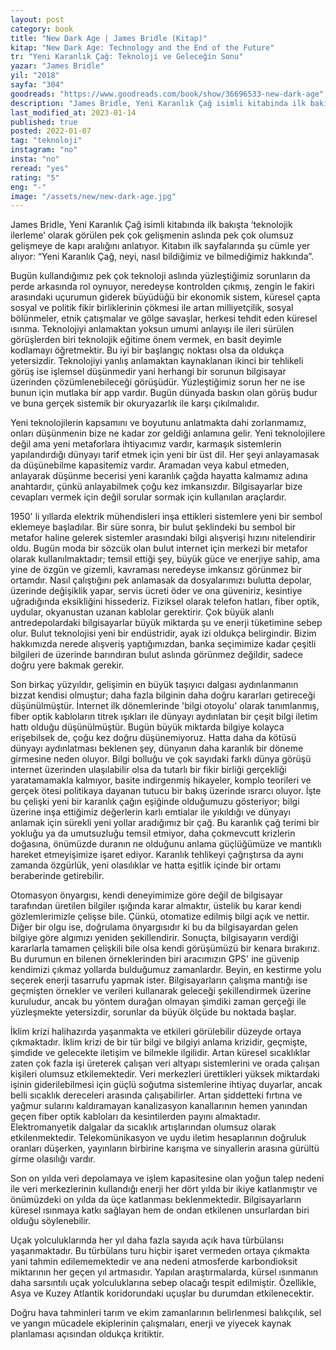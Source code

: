 ```yaml
---
layout: post
category: book
title: "New Dark Age | James Bridle (Kitap)"
kitap: "New Dark Age: Technology and the End of the Future"
tr: "Yeni Karanlık Çağ: Teknoloji ve Geleceğin Sonu"
yazar: "James Bridle"
yil: "2018"
sayfa: "304"
goodreads: "https://www.goodreads.com/book/show/36696533-new-dark-age"
description: "James Bridle, Yeni Karanlık Çağ isimli kitabinda ilk bakışta ‘teknolojik ilerleme’ olarak görülen pek çok gelişmenin aslında pek çok olumsuz gelişmeye de kapı aralığını anlatıyor. Kitabın ilk sayfalarinda şu cümle yer alıyor: 'Bu kitap, neyi, nasıl bildiğimiz ve bilmediğimiz hakkında.' "
last_modified_at: 2023-01-14
published: true
posted: 2022-01-07
tag: "teknoloji"
instagram: "no"
insta: "no"
reread: "yes"
rating: "5"
eng: "-"
image: "/assets/new/new-dark-age.jpg"
---
```


James Bridle, Yeni Karanlık Çağ isimli kitabında ilk bakışta ‘teknolojik ilerleme’ olarak görülen pek çok gelişmenin aslında pek çok olumsuz gelişmeye de kapı aralığını anlatıyor. Kitabın ilk sayfalarında şu cümle yer alıyor: “Yeni Karanlık Çağ, neyi, nasıl bildiğimiz ve bilmediğimiz hakkında”.

Bugün kullandığımız pek çok teknoloji aslında yüzleştiğimiz sorunların da perde arkasında rol oynuyor, neredeyse kontrolden çıkmış, zengin le fakiri arasındaki uçurumun giderek büyüdüğü bir ekonomik sistem, küresel çapta sosyal ve politik fikir birliklerinin çökmesi ile artan milliyetçilik, sosyal bölünmeler, etnik çatışmalar ve gölge savaşlar, herkesi tehdit eden küresel ısınma. Teknolojiyi anlamaktan yoksun umumi anlayışı ile ileri sürülen görüşlerden biri teknolojik eğitime önem vermek, en basit deyimle kodlamayı öğretmektir. Bu iyi bir başlangıç noktası olsa da oldukça yetersizdir. Teknolojiyi yanlış anlamaktan kaynaklanan ikinci bir tehlikeli görüş ise işlemsel düşünmedir yani herhangi bir sorunun bilgisayar üzerinden çözümlenebileceği görüşüdür. Yüzleştiğimiz sorun her ne ise bunun için mutlaka bir app vardır. Bugün dünyada baskın olan görüş budur ve buna gerçek sistemik bir okuryazarlık ile karşı çıkılmalıdır.

Yeni teknolojilerin kapsamını ve boyutunu anlatmakta dahi zorlanmamız, onları düşünmenin bize ne kadar zor geldiği anlamına gelir. Yeni teknolojilere değil ama yeni metaforlara ihtiyacımız vardır, karmaşık sistemlerin yapılandırdığı dünyayı tarif etmek için yeni bir üst dil. Her şeyi anlayamasak da düşünebilme kapasitemiz vardır. Aramadan veya kabul etmeden, anlayarak düşünme becerisi yeni karanlık çağda hayatta kalmamız adına anahtardır, çünkü anlayabilmek çoğu kez imkansızdır. Bilgisayarlar bize cevapları vermek için değil sorular sormak için kullanılan araçlardır.

1950' li yıllarda elektrik mühendisleri inşa ettikleri sistemlere yeni bir sembol eklemeye başladılar. Bir süre sonra, bir bulut şeklindeki bu sembol bir metafor haline gelerek sistemler arasındaki bilgi alışverişi hızını nitelendirir oldu. Bugün moda bir sözcük olan bulut internet için merkezi bir metafor olarak kullanılmaktadır; temsil ettiği şey, büyük güce ve enerjiye sahip, ama yine de özgün ve gizemli, kavraması neredeyse imkansız görünmez bir ortamdır. Nasıl çalıştığını pek anlamasak da dosyalarımızı bulutta depolar, üzerinde değişiklik yapar, servis ücreti öder ve ona güveniriz, kesintiye uğradığında eksikliğini hissederiz. Fiziksel olarak telefon hatları, fiber optik, uydular, okyanustan uzanan kablolar gerektirir. Çok büyük alanlı antredepolardaki bilgisayarlar büyük miktarda şu ve enerji tüketimine sebep olur. Bulut teknolojisi yeni bir endüstridir, ayak izi oldukça belirgindir. Bizim hakkımızda nerede alışveriş yaptığımızdan, banka seçimimize kadar çeşitli bilgileri de üzerinde barındıran bulut aslında görünmez değildir, sadece doğru yere bakmak gerekir.

Son birkaç yüzyıldır, gelişimin en büyük taşıyıcı dalgası aydınlanmanın bizzat kendisi olmuştur; daha fazla bilginin daha doğru kararları getireceği düşünülmüştür. İnternet ilk dönemlerinde 'bilgi otoyolu' olarak tanımlanmış, fiber optik kabloların titrek ışıkları ile dünyayı aydınlatan bir çeşit bilgi iletim hattı olduğu düşünülmüştür. Bugün büyük miktarda bilgiye kolayca erişebilsek de, çoğu kez doğru düşünemiyoruz. Hatta daha da kötüsü dünyayı aydınlatması beklenen şey, dünyanın daha karanlık bir döneme girmesine neden oluyor. Bilgi bolluğu ve çok sayıdaki farklı dünya görüşü internet üzerinden ulaşılabilir olsa da tutarlı bir fikir birliği gerçekliği yaratamamakla kalmıyor, basite indirgenmiş hikayeler, komplo teorileri ve gerçek ötesi politikaya dayanan tutucu bir bakış üzerinde ısrarcı oluyor. İşte bu çelişki yeni bir karanlık çağın eşiğinde olduğumuzu gösteriyor; bilgi üzerine inşa ettiğimiz değerlerin karlı emtialar ile yıkıldığı ve dünyayı anlamak için sürekli yeni yollar aradığımız bir çağ. Bu karanlık çağ terimi bir yokluğu ya da umutsuzluğu temsil etmiyor, daha çokmevcutt krizlerin doğasına, önümüzde duranın ne olduğunu anlama güçlüğümüze ve mantıklı hareket etmeyişimize işaret ediyor. Karanlık tehlikeyi çağrıştırsa da aynı zamanda özgürlük, yeni olasılıklar ve hatta eşitlik içinde bir ortamı beraberinde getirebilir.

Otomasyon önyargısı, kendi deneyimimize göre değil de bilgisayar tarafından üretilen bilgiler ışığında karar almaktır, üstelik bu karar kendi gözlemlerimizle çelişse bile. Çünkü, otomatize edilmiş bilgi açık ve nettir. Diğer bir olgu ise, doğrulama önyargısıdır ki bu da bilgisayardan gelen bilgiye göre algımızı yeniden şekillendirir. Sonuçta, bilgisayarın verdiği kararlarla tamamen çelişkili bile olsa kendi görüşümüzü bir kenara bırakırız. Bu durumun en bilenen örneklerinden biri aracımızın GPS' ine güvenip kendimizi çıkmaz yollarda bulduğumuz zamanlardır. Beyin, en kestirme yolu seçerek enerji tasarrufu yapmak ister. Bilgisayarların çalışma mantığı ise geçmişten örnekler ve verileri kullanarak geleceği şekillendirmek üzerine kuruludur, ancak bu yöntem durağan olmayan şimdiki zaman gerçeği ile yüzleşmekte yetersizdir, sorunlar da büyük ölçüde bu noktada başlar.

İklim krizi halihazırda yaşanmakta ve etkileri görülebilir düzeyde ortaya çıkmaktadır. İklim krizi de bir tür bilgi ve bilgiyi anlama krizidir, geçmişte, şimdide ve gelecekte iletişim ve bilmekle ilgilidir. Artan küresel sıcaklıklar zaten çok fazla işi üreterek çalışan veri altyapı sistemlerini ve orada çalışan kişileri olumsuz etkilemektedir. Veri merkezleri ürettikleri yüksek miktardaki işinin giderilebilmesi için güçlü soğutma sistemlerine ihtiyaç duyarlar, ancak belli sıcaklık dereceleri arasında çalışabilirler. Artan şiddetteki fırtına ve yağmur sularını kaldıramayan kanalizasyon kanallarının hemen yanından geçen fiber optik kabloları da kesintilerden payını almaktadır. Elektromanyetik dalgalar da sıcaklık artışlarından olumsuz olarak etkilenmektedir. Telekomünikasyon ve uydu iletim hesaplarının doğruluk oranları düşerken, yayınların birbirine karışma ve sinyallerin arasına gürültü girme olasılığı vardır.

Son on yılda veri depolamaya ve işlem kapasitesine olan yoğun talep nedeni ile veri merkezlerinin kullandığı enerji her dört yılda bir ikiye katlanmıştır ve önümüzdeki on yılda da üçe katlanması beklenmektedir. Bilgisayarların küresel ısınmaya katkı sağlayan hem de ondan etkilenen unsurlardan biri olduğu söylenebilir.

Uçak yolculuklarında her yıl daha fazla sayıda açık hava türbülansı yaşanmaktadır. Bu türbülans turu hiçbir işaret vermeden ortaya çıkmakta yani tahmin edilememektedir ve ana nedeni atmosferde karbondioksit miktarının her geçen yıl artmasıdır. Yapılan araştırmalarda, kürsel ısınmanın daha sarsıntılı uçak yolculuklarına sebep olacağı tespit edilmiştir. Özellikle, Asya ve Kuzey Atlantik koridorundaki uçuşlar bu durumdan etkilenecektir.

Doğru hava tahminleri tarım ve ekim zamanlarının belirlenmesi balıkçılık, sel ve yangın mücadele ekiplerinin çalışmaları, enerji ve yiyecek kaynak planlaması açısından oldukça kritiktir.
